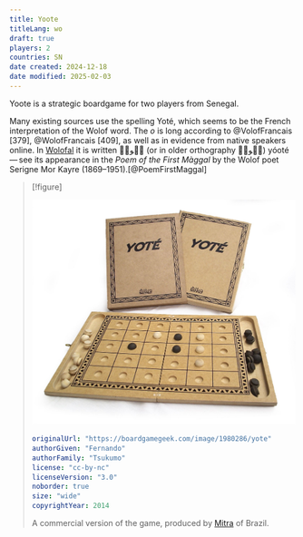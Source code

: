 ```yaml
---
title: Yoote
titleLang: wo
draft: true
players: 2
countries: SN
date created: 2024-12-18
date modified: 2025-02-03
---
```


<span class="aka noun" lang="wo">Yoote</span> is a strategic boardgame for two players from Senegal.

Many existing sources use the spelling <span class="aka noun" lang="fr">Yoté</span>, which seems to be the French interpretation of the Wolof word. The <i>o</i> is long according to @VolofFrancais [379], @WolofFrancais [409], as well as in evidence from native speakers online. In <a href="https://en.wikipedia.org/wiki/Wolofal_alphabet">Wolofal</a> it is written <span lang="wo-Arab" class="aka">يࣸوتࣺ</span> (or in older orthography <span lang="wo-Arab" class="aka">يࣸوتٜ</span>) <span lang="wo-Latn" class="aka noun">yóoté</span> — see its appearance in the <cite>Poem of the First Màggal</cite> by the Wolof poet Serigne Mor Kayre (1869–1951).[@PoemFirstMaggal]

> [!figure]
>
> ![A photo of a wooden board game made out of unpainted MDF, with a 6×5 board contained in a triangular-patterened border. There are white and black pieces in two shallow pockets on either side of the board, which can be folded in half to seal them shut. Behind is the box for the game, in a plain cardboard color with the name “Yoté” and the brand “Mitra”.](pic1980286.jpg)
>
> ```yaml
> originalUrl: "https://boardgamegeek.com/image/1980286/yote"
> authorGiven: "Fernando"
> authorFamily: "Tsukumo"
> license: "cc-by-nc"
> licenseVersion: "3.0"
> noborder: true
> size: "wide"
> copyrightYear: 2014
> ```
>
> A commercial version of the game, produced by [Mitra](https://www.mitrajogos.com.br/) of Brazil.
